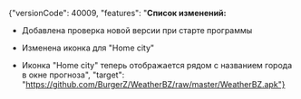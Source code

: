 ﻿{"versionCode": 40009, 
"features": "<strong>Список изменений:</strong><p>
* Добавлена проверка новой версии при старте программы<p>
* Изменена иконка для "Home city"<p>
* Иконка "Home city" теперь отображается рядом с названием города в окне прогноза", 
"target": "https://github.com/BurgerZ/WeatherBZ/raw/master/WeatherBZ.apk"}